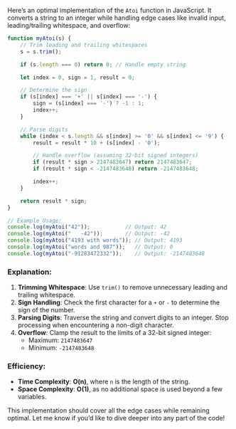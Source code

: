 Here’s an optimal implementation of the `Atoi` function in JavaScript. It converts a string to an integer while handling edge cases like invalid input, leading/trailing whitespace, and overflow:

```javascript
function myAtoi(s) {
    // Trim leading and trailing whitespaces
    s = s.trim();

    if (s.length === 0) return 0; // Handle empty string

    let index = 0, sign = 1, result = 0;

    // Determine the sign
    if (s[index] === '+' || s[index] === '-') {
        sign = (s[index] === '-') ? -1 : 1;
        index++;
    }

    // Parse digits
    while (index < s.length && s[index] >= '0' && s[index] <= '9') {
        result = result * 10 + (s[index] - '0');

        // Handle overflow (assuming 32-bit signed integers)
        if (result * sign > 2147483647) return 2147483647;
        if (result * sign < -2147483648) return -2147483648;

        index++;
    }

    return result * sign;
}

// Example Usage:
console.log(myAtoi("42"));           // Output: 42
console.log(myAtoi("   -42"));       // Output: -42
console.log(myAtoi("4193 with words")); // Output: 4193
console.log(myAtoi("words and 987"));   // Output: 0
console.log(myAtoi("-91283472332"));    // Output: -2147483648
```

### Explanation:
1. **Trimming Whitespace**: Use `trim()` to remove unnecessary leading and trailing whitespace.
2. **Sign Handling**: Check the first character for a `+` or `-` to determine the sign of the number.
3. **Parsing Digits**: Traverse the string and convert digits to an integer. Stop processing when encountering a non-digit character.
4. **Overflow**: Clamp the result to the limits of a 32-bit signed integer:
   - Maximum: `2147483647`
   - Minimum: `-2147483648`

### Efficiency:
- **Time Complexity**: **O(n)**, where `n` is the length of the string.
- **Space Complexity**: **O(1)**, as no additional space is used beyond a few variables.

This implementation should cover all the edge cases while remaining optimal. Let me know if you’d like to dive deeper into any part of the code!